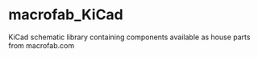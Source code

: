 # macrofab_KiCad
KiCad schematic library containing components available as house parts from macrofab.com
